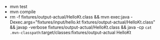* mvn test
* mvn compile
* rm -f fixtures/output-actual/HelloKt.class && mvn exec:java -Dexec.args="fixtures/input/hello.kt fixtures/output-actual/HelloKt.class" && javap -verbose fixtures/output-actual/HelloKt.class && java -cp `cat .mvn-classpath`:target/classes:fixtures/output-actual HelloKt
